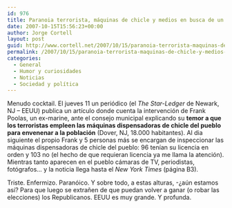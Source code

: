 ```yaml
---
id: 976
title: Paranoia terrorista, máquinas de chicle y medios en busca de un titular fácil
date: 2007-10-15T15:56:23+00:00
author: Jorge Cortell
layout: post
guid: http://www.cortell.net/2007/10/15/paranoia-terrorista-maquinas-de-chicle-y-medios-en-busca-de-un-titular-facil/
permalink: /2007/10/15/paranoia-terrorista-maquinas-de-chicle-y-medios-en-busca-de-un-titular-facil/
categories:
  - General
  - Humor y curiosidades
  - Noticias
  - Sociedad y polí­tica
---
```

Menudo cocktail. El jueves 11 un periódico (el _The Star-Ledger_ de Newark, NJ – EEUU) publica un artí­culo donde cuenta la intervención de Frank Poolas, un ex-marine, ante el consejo municipal explicando su **temor a que los terroristas empleen las máquinas dispensadoras de chicle del pueblo para envenenar a la población** (Dover, NJ, 18.000 habitantes). Al dia siguiente el propio Frank y 5 personas más se encargan de inspeccionar las máquinas dispensadoras de chicle del pueblo: 96 tení­an su licencia en orden y 103 no (el hecho de que requieran licencia ya me llama la atención). Mientras tanto aparecen en el pueblo cámaras de TV, periodistas, fotógrafos... y la noticia llega hasta el _New York Times_ (página B3).

Triste. Enfermizo. Paranóico. Y sobre todo, a estas alturas, -¿aún estamos así­? Para que luego se extrañen de que puedan volver a ganar (o robar las elecciones) los Republicanos. EEUU es muy grande. Y profunda.